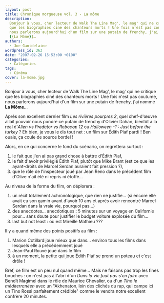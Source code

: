 ```yaml
---
layout: post
title: Chronique morgueuse vol. 3 - La môme
description:
  Bonjour à vous, cher lecteur de Walk The Line Mag', le mag' qui ne critique
  que les biographies ciné des chanteurs morts ! Une fois n'est pas coutume,
  nous parlerons aujourd'hui d'un film sur une putain de frenchy, j'ai nommé
  {{La Môme}}…
authors:
  - Joe Gantdelaine
wordpress_id: 363
date: "2007-02-26 15:53:00 +0100"
categories:
  - Catégories
tags:
  - Cinéma
cover: la-mome.jpg
---
```


Bonjour à vous, cher lecteur de Walk The Line Mag', le mag' qui ne critique que
les biographies ciné des chanteurs morts ! Une fois n'est pas coutume, nous
parlerons aujourd'hui d'un film sur une putain de frenchy, j'ai nommé **La
Môme**…

Après son excellent dernier film _Les rivières pourpres 2_, quel chef-d'œuvre
allait pouvoir nous pondre ce putain de frenchy d'Olivier Dahan, bientôt à la
réal d'_Alien vs Predator vs Robocop 12_ ou _Halloween -1 : Just before the
turkey_ ? Eh bien, je vous le dis tout net : un film sur Édith Piaf pardi ! Ben
ouais, ça coule de source bordel !

Alors, en ce qui concerne le fond du scénario, on regrettera surtout :

1. le fait que j'en ai pas grand chose à battre d'Édith Piaf,
1. le fait d'avoir privilégié Édith Piaf, plutôt que Mike Brant (est ce que les
   ayant-droits de Marcel Serdan auraient fait pression ?),
1. que le rôle de l'inspecteur joué par Jean Reno dans le précédent film d'Olive
   n'ait été ni repris ni étoffé…

Au niveau de la forme du film, on déplorera :

1. un récit totalement achronologique, que rien ne justifie… (si encore elle
   avait eu son gamin avant d'avoir 10 ans et après avoir rencontré Marcel
   Serdan dans la vraie vie, pourquoi pas…)
1. des anecdotes… anecdotiques : 5 minutes sur un voyage en Californie pour…
   sans doute pour justifier le budget voiture explosée du film…
1. last but not least : où est Mireille Mathieu ???

Il y a quand même des points positifs au film :

1. Marion Cotillard joue mieux que dans… environ tous les films dans lesquels
   elle a précédemment joué
1. Jean-Paul Rouve joue dans le film
1. à un moment, la petite qui joue Édith Piaf se prend un poteau et c'est
   drôle !

Bref, ce film est un peu nul quand même… Mais ne faisons pas trop les fines
bouches : on n'est pas à l'abri d'un _Dans la vie faut pas s'en faire_ avec
Benoît Magimel dans le rôle de Maurice Chevalier, ou d'un _Tino le
méditerranéen_ avec un "Akhenaton, loin des clichés du rap, qui campe ici un
Tino Rossi parfaitement crédible" comme le vendra notre excellent confrère 20
minutes.
